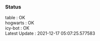 ### Status


table : OK  
hogwarts : OK  
icy-bot : OK  
Latest Update : 2021-12-17 05:07:25.577583
